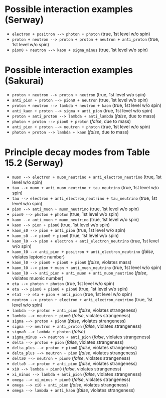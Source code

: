 # Possible interaction examples (Serway)
* `electron + positron --> photon + photon`                         (true, 1st level w/o spin)
* `proton + neutron --> proton + proton + neutron + anti_proton`    (true, 1st level w/o spin)
* `pion0 + neutron --> kaon + sigma_minus`                          (true, 1st level w/o spin)

# Possible interaction examples (Sakurai)
* `proton + neutron --> proton + neutron`                           (true, 1st level w/o spin)
* `anti_pion + proton --> pion0 + neutron`                          (true, 1st level w/o spin)
* `proton + neutron --> lambda + neutron + kaon`                    (true, 1st level w/o spin)
* `anti_kaon + proton --> sigma + anti_pion`                        (true, 1st level w/o spin)
* `proton + anti_proton --> lambda + anti_lambda`                   (*false*, due to mass)
* `photon + proton --> pion0 + proton`                              (*false*, due to mass)
* `anti_pion + proton --> neutron + photon`                         (true, 1st level w/o spin)
* `photon + proton --> lambda + kaon`                               (*false*, due to mass)

# Principle decay modes from Table 15.2 (Serway)

* `muon --> electron + muon_neutrino + anti_electron_neutrino`      (true, 1st level w/o spin)
* `tau --> muon + anti_muon_neutrino + tau_neutrino`                (true, 1st level w/o spin)
* `tau --> electron + anti_electron_neutrino + tau_neutrino`        (true, 1st level w/o spin)
* `pion --> anti_muon + muon_neutrino`                              (true, 1st level w/o spin)
* `pion0 --> photon + photon`                                       (true, 1st level w/o spin)
* `kaon --> anti_muon + muon_neutrino`                              (true, 1st level w/o spin)
* `kaon --> pion + pion0`                                           (true, 1st level w/o spin)
* `kaon_s0 --> pion + anti_pion`                                    (true, 1st level w/o spin)
* `kaon_s0 --> pion0 + pion0`                                       (true, 1st level w/o spin)
* `kaon_l0 --> pion + electron + anti_electron_neutrino`            (true, 1st level w/o spin)
* `kaon_l0 --> anti_pion + positron + anti_electron_neutrino`       (*false*, violates leptonic number)
* `kaon_l0 --> pion0 + pion0 + pion0`                               (*false*, violates mass)
* `kaon_l0 --> pion + muon + anti_muon_neutrino`                    (true, 1st level w/o spin)
* `kaon_l0 --> anti_pion + anti_muon + anti_muon_neutrino`          (*false*, violates muonic number)
* `eta --> photon + photon`                                         (true, 1st level w/o spin)
* `eta --> pion0 + pion0 + pion0`                                   (true, 1st level w/o spin)
* `eta1 --> eta + pion + anti_pion`                                 (true, 1st level w/o spin)
* `neutron --> proton + electron + anti_electron_neutrino`          (true, 1st level w/o spin)
* `lambda --> proton + anti_pion`                                   (*false*, violates strangeness)
* `lambda --> neutron + pion0`                                      (*false*, violates strangeness)
* `sigma --> proton + pion0`                                        (*false*, violates strangeness)
* `sigma --> neutron + anti_proton`                                 (*false*, violates strangeness)
* `sigma0 --> lambda + photon`                                      (*false*)
* `sigma_minus --> neutron + anti_pion`                             (*false*, violates strangeness)
* `delta --> proton + pion`                                         (*false*, violates strangeness)
* `delta_plus --> proton + pion0`                                   (*false*, violates strangeness)
* `delta_plus --> neutron + pion`                                   (*false*, violates strangeness)
* `delta0 --> neutron + pion0`                                      (*false*, violates strangeness)
* `delta0 --> proton + anti_pion`                                   (*false*, violates strangeness)
* `xi0 --> lambda + pion0`                                          (*false*, violates strangeness)
* `xi_minus --> lambda + anti_pion`                                 (*false*, violates strangeness)
* `omega --> xi_minus + pion0`                                      (*false*, violates strangeness)
* `omega --> xi0 + anti_pion`                                       (*false*, violates strangeness)
* `omega --> lambda + anti_kaon`                                    (*false*, violates strangeness)

